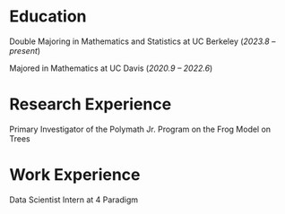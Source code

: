 # Education

Double Majoring in Mathematics and Statistics at UC Berkeley (*2023.8 – present*)

Majored in Mathematics at UC Davis (*2020.9 – 2022.6*)

# Research Experience

Primary Investigator of the Polymath Jr. Program on the Frog Model on Trees

# Work Experience

Data Scientist Intern at 4 Paradigm
